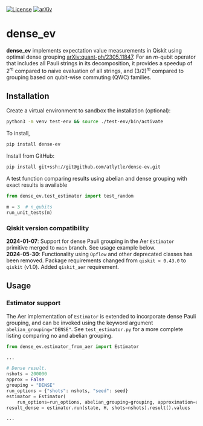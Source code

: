 [![License](https://img.shields.io/badge/License-Apache_2.0-blue.svg?style=plastic)](https://opensource.org/licenses/Apache-2.0) [![arXiv](https://img.shields.io/badge/arXiv-2305.11847-b31b1b.svg?style=plastic)](https://arxiv.org/abs/2305.11847)
# dense_ev
**dense_ev** implements expectation value measurements in Qiskit using optimal
dense grouping [arXiv:quant-ph/2305.11847](https://arxiv.org/abs/2305.11847). 
For an $m$-qubit operator
that includes all Pauli strings in its decomposition, 
it provides a speedup of $2^m$ compared to naive evaluation of all strings,
and $(3/2)^m$ compared to grouping based on qubit-wise commuting (QWC) families.

## Installation
Create a virtual environment to sandbox the installation (optional):
```bash
python3 -m venv test-env && source ./test-env/bin/activate
```
To install,
```bash
pip install dense-ev
```
Install from GitHub:
```bash
pip install git+ssh://git@github.com/atlytle/dense-ev.git
```
A test function comparing results using abelian and dense grouping
with exact results is available
```python
from dense_ev.test_estimator import test_random

m = 3  # n_qubits
run_unit_tests(m)
```

### Qiskit version compatibility
**2024-01-07**: Support for dense Pauli grouping 
in the Aer `Estimator` primitive merged to `main` branch. 
See usage example below.  
**2024-05-30**: Functionality using `Opflow` and other deprecated classes
has been removed. Package requirements changed from `qiskit < 0.43.0` 
to `qiskit` (v1.0). Added `qiskit_aer` requirement.

## Usage
### Estimator support
The Aer implementation of `Estimator` is extended to incorporate
dense Pauli grouping, and can be invoked using the keyword
argument `abelian_grouping="DENSE"`. See `test_estimator.py`
for a more complete listing comparing no and abelian grouping.
```python
from dense_ev.estimator_from_aer import Estimator

...

# Dense result.
nshots = 200000
approx = False
grouping = "DENSE"
run_options = {"shots": nshots, "seed": seed}
estimator = Estimator(
    run_options=run_options, abelian_grouping=grouping, approximation=approx)
result_dense = estimator.run(state, H, shots=nshots).result().values

...

```
